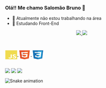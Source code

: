 ### Olá!! Me chamo Salomão Bruno 👋

- 🔭 Atualmente não estou trabalhando na área
- 🌱 Estudando Front-End

<div align="center">
  <a href="https://github.com/brunaoks">
  <img height="160em" src="https://github-readme-stats.vercel.app/api?username=brunaoks&show_icons=true&theme=dark&include_all_commits=true&count_private=true"/>
  <img height="160em" src="https://github-readme-stats.vercel.app/api/top-langs/?username=brunaoks&layout=compact&langs_count=7&theme=dark"/>
</div>

 ##
  
 <div style="display: inline_block"><br>
  <img align="center" alt="brunao-Js" height="30" width="40" src="https://raw.githubusercontent.com/devicons/devicon/master/icons/javascript/javascript-plain.svg">
  <img align="center" alt="brunao-HTML" height="30" width="40" src="https://raw.githubusercontent.com/devicons/devicon/master/icons/html5/html5-original.svg">
  <img align="center" alt="brunao-CSS" height="30" width="40" src="https://raw.githubusercontent.com/devicons/devicon/master/icons/css3/css3-original.svg">
</div>
  
##

<div> 
  <a href="https://www.instagram.com/bruno_florenc0/" target="_blank"><img src="https://img.shields.io/badge/-Instagram-%23E4405F?style=for-the-badge&logo=instagram&logoColor=white" target="_blank"></a>
  <a href = "mailto:sfbruno2002@gmail.com"><img src="https://img.shields.io/badge/-Gmail-%23333?style=for-the-badge&logo=gmail&logoColor=white" target="_blank"></a>
  <a href="https://www.linkedin.com/in/salomão-bruno-florenço-da-silva-b80685232/" target="_blank"><img src="https://img.shields.io/badge/-LinkedIn-%230077B5?style=for-the-badge&logo=linkedin&logoColor=white" target="_blank"></a>
  
  ![Snake animation](https://github.com/brunaoks/brunaoks/blob/output/github-contribution-grid-snake.svg)
 
</div>
